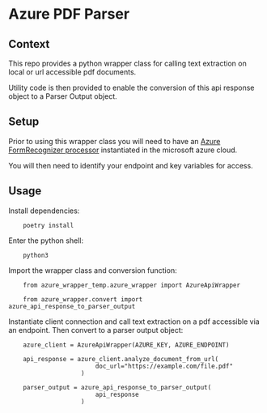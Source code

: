# Azure PDF Parser 

[//]: # (TODO: Update the reamde)

## Context 

This repo provides a python wrapper class for calling text extraction on local or url accessible pdf documents. 

Utility code is then provided to enable the conversion of this api response object to a Parser Output object.


## Setup 

Prior to using this wrapper class you will need to have an [Azure FormRecognizer processor](https://azure.microsoft.com/en-gb/products/form-recognizer) instantiated in the microsoft azure cloud. 

You will then need to identify your endpoint and key variables for access. 

## Usage

Install dependencies: 

        poetry install 

Enter the python shell: 

        python3 

Import the wrapper class and conversion function: 

        from azure_wrapper_temp.azure_wrapper import AzureApiWrapper
        
        from azure_wrapper.convert import azure_api_response_to_parser_output

Instantiate client connection and call text extraction on a pdf accessible via an endpoint. Then convert to a parser output object:

        azure_client = AzureApiWrapper(AZURE_KEY, AZURE_ENDPOINT)

        api_response = azure_client.analyze_document_from_url(
                            doc_url="https://example.com/file.pdf"
                        )
        
        parser_output = azure_api_response_to_parser_output(
                            api_response
                        )


        
